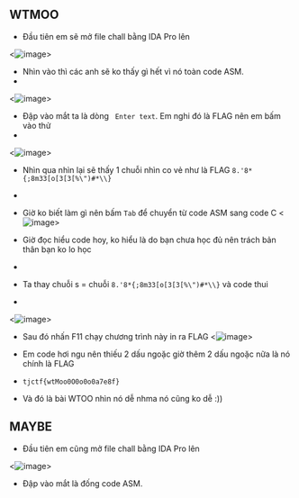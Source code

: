 ## WTMOO
- Đầu tiên em sẽ mở file chall bằng IDA Pro lên

<![image](https://github.com/leviiec/dl/assets/128345171/1f03a47c-6588-4d4b-8a25-95e5496d2439)>
- Nhìn vào thì các anh sẽ ko thấy gì hết vì nó toàn code ASM.
-
<![image](https://github.com/leviiec/dl/assets/128345171/6b097779-e577-4e2f-9f24-4c4231fdefba)>
- Đập vào mắt ta là dòng `` Enter text``. Em nghi đó là FLAG nên em bấm vào thử
-
<![image](https://github.com/leviiec/dl/assets/128345171/02ccfe8f-c068-4bb6-a9d7-c67a9b8859af)>

- Nhìn qua nhìn lại sẽ thấy 1 chuỗi nhìn co vẻ như là FLAG ``8.'8*{;8m33[o[3[3[%\")#*\\}``
-
- Giờ ko biết làm gì nên bấm ``Tab`` để chuyển từ code ASM sang code C
<![image](https://github.com/leviiec/dl/assets/128345171/fb00b7f5-4f4a-4384-a472-114e4a7bc42e)>

- Giờ đọc hiểu code hoy, ko hiểu là do bạn chưa học đủ nên trách bản thân bạn ko lo học
-
- Ta thay chuỗi s = chuỗi ``8.'8*{;8m33[o[3[3[%\")#*\\}`` và code thui
-
<![image](https://github.com/leviiec/dl/assets/128345171/8ac6f089-6152-47f0-9374-4d8dc168560b)>

- Sau đó nhấn F11 chạy chương trình này in ra FLAG
<![image](https://github.com/leviiec/dl/assets/128345171/9c330c3d-1d57-4dc8-9bfd-15e075ab423e)>

- Em code hơi ngu nên thiếu 2 dấu ngoặc giờ thêm 2 dấu ngoặc nữa là nó chính là FLAG

- ``tjctf{wtMoo0O0o0o0a7e8f}``

- Và đó là bài WTOO nhìn nó dễ nhma nó cũng ko dễ :))
## MAYBE
- Đầu tiên em cũng mở file chall bằng IDA Pro lên

<![image](https://github.com/leviiec/dl/assets/128345171/edb43794-d016-41a1-af77-b7fad73b2e4d)> 

- Đập vào mắt là đống code ASM. 








